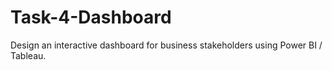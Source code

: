 # Task-4-Dashboard
Design an interactive dashboard for business stakeholders using Power BI / Tableau.
